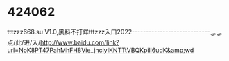 # 424062
tttzzz668.su V1.0,黑料不打烊tttzzz入口2022----------------------------🛷🛷点/此/进/入/http://www.baidu.com/link?url=NoK8PT47PahMhFH8Vie_jnciyIKNTTtVBQKpill6udK&amp;wd
